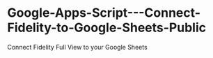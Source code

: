 # Google-Apps-Script---Connect-Fidelity-to-Google-Sheets-Public
Connect Fidelity Full View to your Google Sheets
